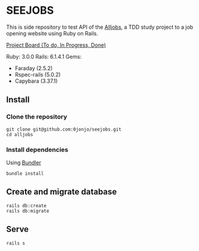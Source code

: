 # SEEJOBS

This is side repository to test API of the [Alljobs](https://github.com/0jonjo/alljobs/), a TDD study project to a job opening website using Ruby on Rails.

[Project Board (To do, In Progress, Done)](https://github.com/0jonjo/alljobs/projects/1)

Ruby: 3.0.0
Rails: 6.1.4.1 
Gems:
- Faraday (2.5.2)
- Rspec-rails (5.0.2)
- Capybara (3.37.1)

## Install

### Clone the repository

```shell
git clone git@github.com:0jonjo/seejobs.git
cd alljobs
```

### Install dependencies

Using [Bundler](https://github.com/bundler/bundler)

```shell
bundle install
```

## Create and migrate database

```shell
rails db:create 
rails db:migrate
```

## Serve

```shell
rails s
```